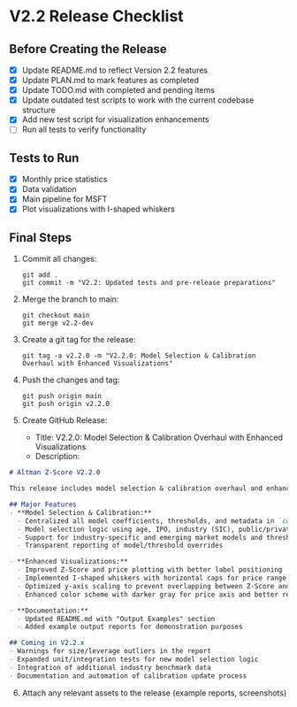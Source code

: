 # V2.2 Release Checklist

## Before Creating the Release
- [x] Update README.md to reflect Version 2.2 features
- [x] Update PLAN.md to mark features as completed
- [x] Update TODO.md with completed and pending items
- [x] Update outdated test scripts to work with the current codebase structure
- [x] Add new test script for visualization enhancements
- [ ] Run all tests to verify functionality

## Tests to Run
- [x] Monthly price statistics
- [x] Data validation
- [x] Main pipeline for MSFT
- [x] Plot visualizations with I-shaped whiskers

## Final Steps
1. Commit all changes:
   ```
   git add .
   git commit -m "V2.2: Updated tests and pre-release preparations"
   ```

2. Merge the branch to main:
   ```
   git checkout main
   git merge v2.2-dev
   ```

3. Create a git tag for the release:
   ```
   git tag -a v2.2.0 -m "V2.2.0: Model Selection & Calibration Overhaul with Enhanced Visualizations"
   ```

4. Push the changes and tag:
   ```
   git push origin main
   git push origin v2.2.0
   ```

5. Create GitHub Release:
   - Title: V2.2.0: Model Selection & Calibration Overhaul with Enhanced Visualizations
   - Description:

```markdown
# Altman Z-Score V2.2.0

This release includes model selection & calibration overhaul and enhanced visualizations.

## Major Features
- **Model Selection & Calibration:** 
  - Centralized all model coefficients, thresholds, and metadata in `constants.py`
  - Model selection logic using age, IPO, industry (SIC), public/private status, and region
  - Support for industry-specific and emerging market models and thresholds
  - Transparent reporting of model/threshold overrides

- **Enhanced Visualizations:** 
  - Improved Z-Score and price plotting with better label positioning
  - Implemented I-shaped whiskers with horizontal caps for price range indicators
  - Optimized y-axis scaling to prevent overlapping between Z-Score and price data
  - Enhanced color scheme with darker gray for price axis and better readability

- **Documentation:**
  - Updated README.md with "Output Examples" section
  - Added example output reports for demonstration purposes

## Coming in V2.2.x
- Warnings for size/leverage outliers in the report
- Expanded unit/integration tests for new model selection logic
- Integration of additional industry benchmark data
- Documentation and automation of calibration update process
```

6. Attach any relevant assets to the release (example reports, screenshots)
